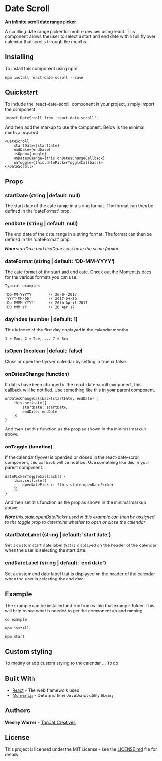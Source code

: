 # Date Scroll

**An infinite scroll date range picker**

A scrolling date range picker for mobile devices using react. This component allows the user to select a start and end date with a full fly over calendar that scrolls through the months.

## Installing

To install this component using npm

```
npm install react-date-scroll --save
```

## Quickstart

To include the 'react-date-scroll' component in your project, simply import the component

```
import DateScroll from 'react-date-scroll';
```

And then add the markup to use the component. Below is the minimal markup required

```
<DateScroll
	startDate={startDate}
	endDate={endDate}
	isOpen={toggle}
	onDatesChange={this.onDatesChangeCallback}
	onToggle={this.datePickerToggleCallback}>
</DateScroll>
```

## Props

### startDate (string | default: null)

The start date of the date range in a string format. The format can then be defined in the 'dateFormat' prop.

### endDate (string | default: null)

The end date of the date range in a string format. The format can then be defined in the 'dateFormat' prop.

***Note*** *startDate and endDate must have the same format.*

### dateFormat (string | default: 'DD-MM-YYYY')

The date format of the start and end date. Check out the Moment.js [docs](https://momentjs.com/docs/#/displaying/) for the various formats you can use.

```
Typical examples

'DD-MM-YYYYY'		// 26-04-2017
'YYYY-MM-DD'		// 2017-04-26
'Do MMMM YYYY' 		// 26th April 2017
'DD MMM YY' 		// 26 Apr 17 

```

### dayIndex (number | default: 1)

This is index of the first day displayed in the calendar months.

```
1 = Mon, 2 = Tue, ... 7 = Sun
```

### isOpen (boolean | default: false)

Close or open the flyover calendar by setting to true or false.

### onDatesChange (function)

If dates have been changed in the react-date-scroll component, this callback will be notified. Use something like this in your parent component.

```
onDatesChangeCallback(startDate, endDate) {
	this.setState({
		startDate: startDate,
		endDate: endDate
	})
}

```
And then set this function as the prop as shown in the minimal markup above.


### onToggle (function)

If the calendar flyover is opended or closed in the react-date-scroll component, this callback will be notified. Use something like this in your parent component.

```
datePickerToggleCallback() {
	this.setState({
		openDatePicker: !this.state.openDatePicker
	});
}
```
And then set this function as the prop as shown in the minimal markup above.

***Note*** *this.state.openDatePicker used in this example can then be assigned to the toggle prop to determine whether to open or close the calendar*

### startDateLabel (string | default: 'start date')

Set a custom start date label that is displayed on the header of the calendar when the user is selecting the start date.

### endDateLabel (string | default: 'end date')

Set a custom end date label that is displayed on the header of the calendar when the user is selecting the end date.

## Example

The example can be installed and run from within that example folder. This will help to see what is needed to get the component up and running.

```
cd example

npm install

npm start
```

## Custom styling

To modify or add custom styling to the calendar ... To do

## Built With

* [React](https://facebook.github.io/react/) - The web framework used
* [Moment.js](https://momentjs.com/) - Date and time JavaScript utility library

## Authors

**Wesley Warner** - [TopCat Creatives](https://github.com/topcatcreatives)

## License

This project is licensed under the MIT License - see the [LICENSE.md](LICENSE.md) file for details


